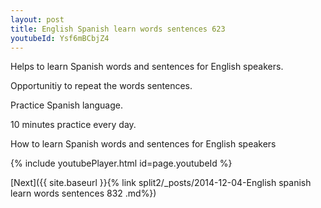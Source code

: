```yaml
---
layout: post
title: English Spanish learn words sentences 623 
youtubeId: Ysf6mBCbjZ4
---
```

 
 
Helps to learn Spanish words and sentences for English speakers.

Opportunitiy to repeat the words sentences. 

Practice Spanish language. 
 
10 minutes practice every day. 
 
How to learn Spanish words and sentences for English speakers 
 
{% include youtubePlayer.html id=page.youtubeId %}
 
 
[Next]({{ site.baseurl }}{% link  split2/_posts/2014-12-04-English spanish learn words sentences 832 .md%})
 
